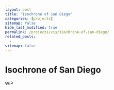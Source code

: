 ```yaml
---
layout: post
title: "Isochrone of San Diego"
categories: [projects]
sitemap: false
hide_last_modified: true
permalink: /projects/vis/isochrone-of-san-diego/
related_posts:
  - 
sitemap: false
---
```


# Isochrone of San Diego
WIP